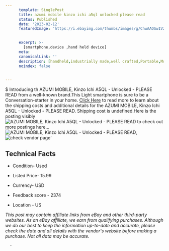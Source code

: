 ```yaml
---
      template: SinglePost
      title: azumi mobile kinzo ichi a5ql unlocked please read
      status: Published
      date: '2023-02-12'
      featuredImage: 'https://i.ebayimg.com/thumbs/images/g/ChwAAOSw1VZgFkiL/s-l225.jpg'
       

      excerpt: >-
        [smartphone,device ,hand held device]
      meta:
      canonicalLink: ''
      description: [handheld,industrially made,well crafted,Portable,Mobile,Compact,Convenient,Lightweight,Maneuverable,Man-portable,Miniature,Carriable,Hand-held,Light,Holdable,Transportable,Mobile device,Pocket-sized,On-the-go,Wireless,Cordless,Compact size,Convenient size, smartphone,device ,hand held device]
      noindex: false
      

---
```

$
      Introducing th AZUMI MOBILE, Kinzo Ichi A5QL - Unlocked - PLEASE READ from a well-known brand.This Light smartphone is sure to be a Conversation-starter in your home. [Click Here](https://www.ebay.com/itm/164677590294?hash=item26578c9d16%3Ag%3AChwAAOSw1VZgFkiL&mkevt=1&mkcid=1&mkrid=711-53200-19255-0&campid=%253CePNCampaignId%253E&customid=%253CreferenceId%253E&toolid=10049) to read more to learn about the shipping costs and additional details for the AZUMI MOBILE, Kinzo Ichi A5QL - Unlocked - PLEASE READ. Shipping cost is undefined.Here is the posting visibly ![AZUMI MOBILE, Kinzo Ichi A5QL - Unlocked - PLEASE READ](https://i.ebayimg.com/thumbs/images/g/ChwAAOSw1VZgFkiL/s-l225.jpg) to check out more postings here... ![AZUMI MOBILE, Kinzo Ichi A5QL - Unlocked - PLEASE READ](https://i.ebayimg.com/images/g/ChwAAOSw1VZgFkiL/s-l1600.jpg), ![check vendor page](https://origin-galleryplus.ebayimg.com/ws/web/164677590294_2_0_1/225x225.jpg,https://origin-galleryplus.ebayimg.com/ws/web/164677590294_3_0_1/225x225.jpg,https://origin-galleryplus.ebayimg.com/ws/web/164677590294_4_0_1/225x225.jpg,https://origin-galleryplus.ebayimg.com/ws/web/164677590294_5_0_1/225x225.jpg,https://origin-galleryplus.ebayimg.com/ws/web/164677590294_6_0_1/225x225.jpg)'

      

 ## Technical Facts 



     
      

 - Condition- Used 


      

 - Listed Price- 15.99 


      

 - Currency- USD 


      

 - Feedback score - 2374 


      

 - Location - US 


      
      

 *_This post may contain affiliate links from eBay and other third-party websites. As an eBay affiliate, we earn from qualifying purchases. Although we do our best to keep the information up-to-date and accurate, please check the date and all details with the vendor's website before making a purchase. Not all data may be accurate._*




      -
